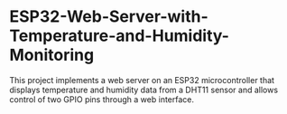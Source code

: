 # ESP32-Web-Server-with-Temperature-and-Humidity-Monitoring
This project implements a web server on an ESP32 microcontroller that displays temperature and humidity data from a DHT11 sensor and allows control of two GPIO pins through a web interface.
